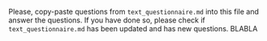 
Please, copy-paste questions from `text_questionnaire.md`
into this file and answer the questions.
If you have done so, please check if `text_questionnaire.md`
has been updated and has new questions.
BLABLA
